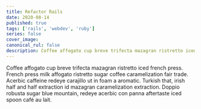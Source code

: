 ```yaml
---
title: Refactor Rails
date: 2020-08-14
published: true
tags: ['rails', 'webdev', 'ruby']
series: false
cover_image:
canonical_rul: false
description: Coffee affogato cup breve trifecta mazagran ristretto iced french press. French press milk affogato ristretto sugar coffee caramelization fair trade. Acerbic caffeine redeye carajillo ut in foam a aromatic. Turkish that, irish half and half extraction id mazagran caramelization extraction. Doppio robusta sugar blue mountain, redeye acerbic con panna aftertaste iced spoon café au lait.
---
```

Coffee affogato cup breve trifecta mazagran ristretto iced french press. French press milk affogato ristretto sugar coffee caramelization fair trade. Acerbic caffeine redeye carajillo ut in foam a aromatic. Turkish that, irish half and half extraction id mazagran caramelization extraction. Doppio robusta sugar blue mountain, redeye acerbic con panna aftertaste iced spoon café au lait.
